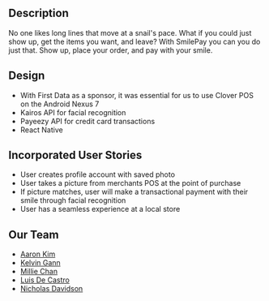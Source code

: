 <h2>Description</h2>
No one likes long lines that move at a snail's pace. What if you could just show up, get the items you want, and leave? With SmilePay you can you do just that. Show up, place your order, and pay with your smile.

<h2>Design</h2>
<ul>
<li>With First Data as a sponsor, it was essential for us to use Clover POS on the Android Nexus 7</li>
<li>Kairos API for facial recognition</li>
<li>Payeezy API for credit card transactions</li>
<li>React Native</li>
</ul>


<h2>Incorporated User Stories</h2>
<ul>
<li>User creates profile account with saved photo</li>
<li>User takes a picture from merchants POS at the point of purchase</li>
<li>If picture matches, user will make a transactional payment with their smile through facial recognition</li>
<li>User has a seamless experience at a local store</li>
</ul>




<h2>Our Team</h2>
<ul>
  <li><a href="www.github.com/aaronkim5">Aaron Kim</li>
  <li><a href="www.github.com/klvngnn">Kelvin Gann</li>
  <li><a href="www.github.com/milliechan">Millie Chan</li>
  <li><a href="www.github.com/holixsf">Luis De Castro</li>
  <li><a href="www.github.com/ndavisonsf">Nicholas Davidson</li>


</ul>
